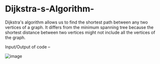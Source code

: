 # Dijkstra-s-Algorithm-

Dijkstra's algorithm allows us to find the shortest path between any two vertices of a graph. It differs from the minimum spanning tree because the shortest distance between two vertices might not include all the vertices of the graph.

Input/Output of code – 

![image](https://user-images.githubusercontent.com/65345575/180661102-e5686129-ddd8-4dda-ab4a-f0c448026feb.png)
